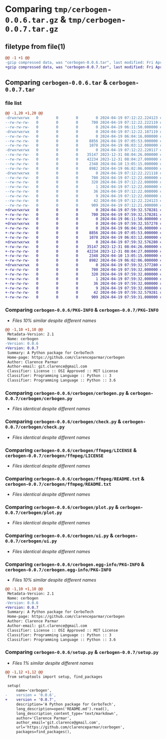 # Comparing `tmp/cerbogen-0.0.6.tar.gz` & `tmp/cerbogen-0.0.7.tar.gz`

## filetype from file(1)

```diff
@@ -1 +1 @@
-gzip compressed data, was "cerbogen-0.0.6.tar", last modified: Fri Apr 19 07:12:22 2024, max compression
+gzip compressed data, was "cerbogen-0.0.7.tar", last modified: Fri Apr 19 07:59:32 2024, max compression
```

## Comparing `cerbogen-0.0.6.tar` & `cerbogen-0.0.7.tar`

### file list

```diff
@@ -1,20 +1,20 @@
-drwxrwxrwx   0        0        0        0 2024-04-19 07:12:22.224123 cerbogen-0.0.6/
--rw-rw-rw-   0        0        0      700 2024-04-19 07:12:22.222119 cerbogen-0.0.6/PKG-INFO
--rw-rw-rw-   0        0        0        0 2024-04-19 06:11:50.000000 cerbogen-0.0.6/README.md
-drwxrwxrwx   0        0        0        0 2024-04-19 07:12:22.187119 cerbogen-0.0.6/cerbogen/
--rw-rw-rw-   0        0        0        0 2024-04-19 06:04:16.000000 cerbogen-0.0.6/cerbogen/__init__.py
--rw-rw-rw-   0        0        0     8856 2024-04-19 07:05:53.000000 cerbogen-0.0.6/cerbogen/cerbogen.py
--rw-rw-rw-   0        0        0     1078 2024-04-19 06:03:12.000000 cerbogen-0.0.6/cerbogen/check.py
-drwxrwxrwx   0        0        0        0 2024-04-19 07:12:22.220117 cerbogen-0.0.6/cerbogen/ffmpeg/
--rw-rw-rw-   0        0        0    35147 2023-12-31 08:04:26.000000 cerbogen-0.0.6/cerbogen/ffmpeg/LICENSE
--rw-rw-rw-   0        0        0    42234 2023-12-31 08:04:27.000000 cerbogen-0.0.6/cerbogen/ffmpeg/README.txt
--rw-rw-rw-   0        0        0     2348 2024-04-10 13:05:15.000000 cerbogen-0.0.6/cerbogen/plot.py
--rw-rw-rw-   0        0        0     8982 2024-04-19 06:02:06.000000 cerbogen-0.0.6/cerbogen/ui.py
-drwxrwxrwx   0        0        0        0 2024-04-19 07:12:22.221118 cerbogen-0.0.6/cerbogen.egg-info/
--rw-rw-rw-   0        0        0      700 2024-04-19 07:12:22.000000 cerbogen-0.0.6/cerbogen.egg-info/PKG-INFO
--rw-rw-rw-   0        0        0      320 2024-04-19 07:12:22.000000 cerbogen-0.0.6/cerbogen.egg-info/SOURCES.txt
--rw-rw-rw-   0        0        0        1 2024-04-19 07:12:22.000000 cerbogen-0.0.6/cerbogen.egg-info/dependency_links.txt
--rw-rw-rw-   0        0        0       36 2024-04-19 07:12:22.000000 cerbogen-0.0.6/cerbogen.egg-info/requires.txt
--rw-rw-rw-   0        0        0        9 2024-04-19 07:12:22.000000 cerbogen-0.0.6/cerbogen.egg-info/top_level.txt
--rw-rw-rw-   0        0        0       42 2024-04-19 07:12:22.224123 cerbogen-0.0.6/setup.cfg
--rw-rw-rw-   0        0        0      909 2024-04-19 07:12:21.000000 cerbogen-0.0.6/setup.py
+drwxrwxrwx   0        0        0        0 2024-04-19 07:59:32.578281 cerbogen-0.0.7/
+-rw-rw-rw-   0        0        0      700 2024-04-19 07:59:32.578281 cerbogen-0.0.7/PKG-INFO
+-rw-rw-rw-   0        0        0        0 2024-04-19 06:11:50.000000 cerbogen-0.0.7/README.md
+drwxrwxrwx   0        0        0        0 2024-04-19 07:59:32.557278 cerbogen-0.0.7/cerbogen/
+-rw-rw-rw-   0        0        0        0 2024-04-19 06:04:16.000000 cerbogen-0.0.7/cerbogen/__init__.py
+-rw-rw-rw-   0        0        0     8856 2024-04-19 07:05:53.000000 cerbogen-0.0.7/cerbogen/cerbogen.py
+-rw-rw-rw-   0        0        0     1078 2024-04-19 06:03:12.000000 cerbogen-0.0.7/cerbogen/check.py
+drwxrwxrwx   0        0        0        0 2024-04-19 07:59:32.576280 cerbogen-0.0.7/cerbogen/ffmpeg/
+-rw-rw-rw-   0        0        0    35147 2023-12-31 08:04:26.000000 cerbogen-0.0.7/cerbogen/ffmpeg/LICENSE
+-rw-rw-rw-   0        0        0    42234 2023-12-31 08:04:27.000000 cerbogen-0.0.7/cerbogen/ffmpeg/README.txt
+-rw-rw-rw-   0        0        0     2348 2024-04-10 13:05:15.000000 cerbogen-0.0.7/cerbogen/plot.py
+-rw-rw-rw-   0        0        0     8982 2024-04-19 06:02:06.000000 cerbogen-0.0.7/cerbogen/ui.py
+drwxrwxrwx   0        0        0        0 2024-04-19 07:59:32.577280 cerbogen-0.0.7/cerbogen.egg-info/
+-rw-rw-rw-   0        0        0      700 2024-04-19 07:59:32.000000 cerbogen-0.0.7/cerbogen.egg-info/PKG-INFO
+-rw-rw-rw-   0        0        0      320 2024-04-19 07:59:32.000000 cerbogen-0.0.7/cerbogen.egg-info/SOURCES.txt
+-rw-rw-rw-   0        0        0        1 2024-04-19 07:59:32.000000 cerbogen-0.0.7/cerbogen.egg-info/dependency_links.txt
+-rw-rw-rw-   0        0        0       36 2024-04-19 07:59:32.000000 cerbogen-0.0.7/cerbogen.egg-info/requires.txt
+-rw-rw-rw-   0        0        0        9 2024-04-19 07:59:32.000000 cerbogen-0.0.7/cerbogen.egg-info/top_level.txt
+-rw-rw-rw-   0        0        0       42 2024-04-19 07:59:32.579281 cerbogen-0.0.7/setup.cfg
+-rw-rw-rw-   0        0        0      909 2024-04-19 07:59:31.000000 cerbogen-0.0.7/setup.py
```

### Comparing `cerbogen-0.0.6/PKG-INFO` & `cerbogen-0.0.7/PKG-INFO`

 * *Files 10% similar despite different names*

```diff
@@ -1,10 +1,10 @@
 Metadata-Version: 2.1
 Name: cerbogen
-Version: 0.0.6
+Version: 0.0.7
 Summary: A Python package for CerboTech
 Home-page: https://github.com/clarenceparmar/cerbogen
 Author: Clarence Parmar
 Author-email: git.clarence@gmail.com
 Classifier: License :: OSI Approved :: MIT License
 Classifier: Programming Language :: Python :: 3
 Classifier: Programming Language :: Python :: 3.6
```

### Comparing `cerbogen-0.0.6/cerbogen/cerbogen.py` & `cerbogen-0.0.7/cerbogen/cerbogen.py`

 * *Files identical despite different names*

### Comparing `cerbogen-0.0.6/cerbogen/check.py` & `cerbogen-0.0.7/cerbogen/check.py`

 * *Files identical despite different names*

### Comparing `cerbogen-0.0.6/cerbogen/ffmpeg/LICENSE` & `cerbogen-0.0.7/cerbogen/ffmpeg/LICENSE`

 * *Files identical despite different names*

### Comparing `cerbogen-0.0.6/cerbogen/ffmpeg/README.txt` & `cerbogen-0.0.7/cerbogen/ffmpeg/README.txt`

 * *Files identical despite different names*

### Comparing `cerbogen-0.0.6/cerbogen/plot.py` & `cerbogen-0.0.7/cerbogen/plot.py`

 * *Files identical despite different names*

### Comparing `cerbogen-0.0.6/cerbogen/ui.py` & `cerbogen-0.0.7/cerbogen/ui.py`

 * *Files identical despite different names*

### Comparing `cerbogen-0.0.6/cerbogen.egg-info/PKG-INFO` & `cerbogen-0.0.7/cerbogen.egg-info/PKG-INFO`

 * *Files 10% similar despite different names*

```diff
@@ -1,10 +1,10 @@
 Metadata-Version: 2.1
 Name: cerbogen
-Version: 0.0.6
+Version: 0.0.7
 Summary: A Python package for CerboTech
 Home-page: https://github.com/clarenceparmar/cerbogen
 Author: Clarence Parmar
 Author-email: git.clarence@gmail.com
 Classifier: License :: OSI Approved :: MIT License
 Classifier: Programming Language :: Python :: 3
 Classifier: Programming Language :: Python :: 3.6
```

### Comparing `cerbogen-0.0.6/setup.py` & `cerbogen-0.0.7/setup.py`

 * *Files 1% similar despite different names*

```diff
@@ -1,12 +1,12 @@
 from setuptools import setup, find_packages
 
 setup(
     name='cerbogen',
-    version = '0.0.6',
+    version = '0.0.7',
     description='A Python package for CerboTech',
     long_description=open('README.md').read(),
     long_description_content_type='text/markdown',
     author='Clarence Parmar',
     author_email='git.clarence@gmail.com',
     url='https://github.com/clarenceparmar/cerbogen',
     packages=find_packages(),
```

